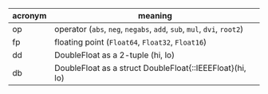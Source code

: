 acronym | meaning
--------|--------
op | operator (`abs`, `neg`, `negabs`, `add`, `sub`, `mul`, `dvi`, `root2`)
fp | floating point (`Float64`, `Float32`, `Float16`)
dd | DoubleFloat as a 2-tuple (hi, lo)
db | DoubleFloat as a struct DoubleFloat{::IEEEFloat}(hi, lo)
